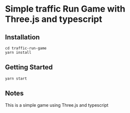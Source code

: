 # Simple traffic Run Game with Three.js and typescript

## Installation

```
cd traffic-run-game
yarn install
```

## Getting Started

```
yarn start
```

## Notes

This is a simple game using Three.js and typescript
